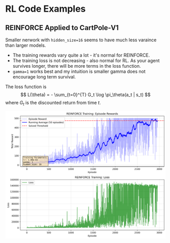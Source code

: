 # RL Code Examples

## REINFORCE Applied to CartPole-V1

Smaller nerwork with `hidden_size=16` seems to have much less varaince
than larger models. 
- The training rewards vary quite a lot - it's normal for REINFORCE.
- The training loss is not decreasing - also normal for RL. As your agent survives longer,
  there will be more terms in the loss function.
- `gamma=1` works best and my intuition is smaller gamma does not encourage 
  long term survival.

The loss function is
$$
L(\theta) = - \sum_{t=0}^{T} G_t \log \pi_\theta(a_t | s_t)
$$
where $G_t$ is the discounted return from time $t$.

![CartPole-V1 REINFORCE training plot](images/cartpole_reinforce/reinforce_training_h16.png)